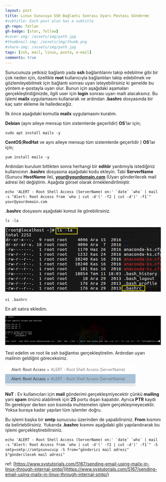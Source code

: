 ```yaml
---
layout: post
title: Linux Sunucuya SSH Bağlantı Sonrası Uyarı Postası Gönderme
#subtitle: Each post also has a subtitle
gh-repo: fatlan
gh-badge: [star, follow]
#cover-img: /assets/img/path.jpg
#thumbnail-img: /assets/img/thumb.png
#share-img: /assets/img/path.jpg
tags: [ssh, mail, linux, posta, e-mail]
comments: true
---
```

Sunucunuza yetkisiz bağlantı yada **ssh** bağlantılarını takip edebilme gibi bir çok neden için, özellikle **root** kullanıcıyla bağlantıları takip edebilmek ve gözlemleyebilmek için bağlantı sonrası uyarı isteyebilirsiniz ki genelde bu yöntem e-postayla uyarı olur. Bunun için aşağıdaki aşamaları gerçekleştirdiğinizde, ilgili user için **login** sonrası uyarı maili alacaksınız. Bu işlemi **mailx** uygulamasını kullanarak ve ardından **.bashrc** dosyasında bir kaç satır ekleme ile halledeceğiz.

İlk önce aşağıdaki komutla **mailx** uygulamasını kuralım.

**Debian** (aynı aileye mensup tüm sistemlerde geçerlidir) **OS**’lar için;

~~~
sudo apt install mailx -y
~~~

**CentOS**(**RedHat** ve aynı aileye mensup tüm sistemlerde geçerlidir ) **OS**’lar için;

~~~
yum install mailx -y
~~~

Ardından kurulum bittikten sonra herhangi bir **editör** yardımıyla istediğiniz kullanıcının **.bashrc** dosyasına aşağıdaki kodu ekleyin. Tabi **ServerName** (Sunucu **HostName** ile), **your@yourdomain.com** (Uyarı gönderilecek mail adresi ile) değiştirin. Aşağıda görsel olarak örneklendirilmiştir.

~~~
echo 'ALERT - Root Shell Access (ServerName) on:' `date` `who` | mail -s "Alert: Root Access from `who | cut -d'(' -f2 | cut -d')' -f1`" your@yourdomain.com
~~~

**.bashrc** dosyasını aşağıdaki komut ile görebilirsiniz.

~~~
ls -la
~~~

![Crepe](/assets/img/mail-send-after-ssh/ms-assh01.png)

~~~
vi .bashrc
~~~

En alt satıra ekledim.

![Crepe](/assets/img/mail-send-after-ssh/ms-assh02.png)

Test edelim ve root ile ssh bağlantısı gerçekleştirelim. Ardından uyarı mailinin geldiğini göreceksiniz.

![Crepe](/assets/img/mail-send-after-ssh/ms-assh03.png)

**NoT** : Ev kullanıcıları için **mail** gönderimi gerçekleşmiyecektir çünkü **mailing** yani **spam** önünü alabilmek için **25** portu dışarı kapalıdır. Ayrıca **PTR** kaydı fln gerekiyor derken son kısımda muhtemelen işlem gerçekleşmeyecektir. Yoksa buraya kadar yapılan tüm işlemler doğru.

Bu işlemi başka bir **smtp** sunucusu üzerinden de yapabilirsiniz. **From** kısmını da belirtebilirsiniz. Yukarıda **.bashrc** kısmını aşağıdaki gibi yapılandırarak bu işlemi gerçekleştirebilirsiniz.

~~~
echo 'ALERT - Root Shell Access (ServerName) on:' `date` `who` | mail -s "Alert: Root Access from `who | cut -d'(' -f2 | cut -d')' -f1`" -S smtp=smtp://smtpsunucuip -S from="gönderici mail adresi" $"gönderilecek mail adresi"
~~~

ref: [https://www.systutorials.com/5167/sending-email-using-mailx-in-linux-through-internal-smtp/](https://www.systutorials.com/5167/sending-email-using-mailx-in-linux-through-internal-smtp/)